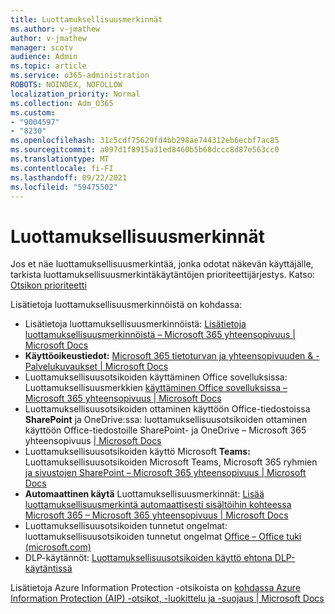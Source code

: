 ```yaml
---
title: Luottamuksellisuusmerkinnät
ms.author: v-jmathew
author: v-jmathew
manager: scotv
audience: Admin
ms.topic: article
ms.service: o365-administration
ROBOTS: NOINDEX, NOFOLLOW
localization_priority: Normal
ms.collection: Adm_O365
ms.custom:
- "9004597"
- "8230"
ms.openlocfilehash: 31c5cdf75629fd4bb298ae744312eb6ecbf7ac85
ms.sourcegitcommit: a097d1f8915a31ed8460b5b68dccc8d87e563cc0
ms.translationtype: MT
ms.contentlocale: fi-FI
ms.lasthandoff: 09/22/2021
ms.locfileid: "59475502"
---
```

# <a name="sensitivity-labels"></a>Luottamuksellisuusmerkinnät

Jos et näe luottamuksellisuusmerkintää, jonka odotat näkevän käyttäjälle, tarkista luottamuksellisuusmerkintäkäytäntöjen prioriteettijärjestys. Katso: [Otsikon prioriteetti](https://docs.microsoft.com/microsoft-365/compliance/sensitivity-labels)

Lisätietoja luottamuksellisuusmerkinnöistä on kohdassa:

- Lisätietoja luottamuksellisuusmerkinnöistä: [Lisätietoja luottamuksellisuusmerkinnöistä – Microsoft 365 yhteensopivuus | Microsoft Docs](https://docs.microsoft.com/microsoft-365/compliance/sensitivity-labels)
- **Käyttöoikeustiedot:** [Microsoft 365 tietoturvan ja yhteensopivuuden & - Palvelukuvaukset | Microsoft Docs](https://docs.microsoft.com/office365/servicedescriptions/microsoft-365-service-descriptions/microsoft-365-tenantlevel-services-licensing-guidance/microsoft-365-security-compliance-licensing-guidance#information-protection)
- Luottamuksellisuusotsikoiden käyttäminen Office sovelluksissa: Luottamuksellisuusmerkkien [käyttäminen Office sovelluksissa – Microsoft 365 yhteensopivuus | Microsoft Docs](https://docs.microsoft.com/microsoft-365/compliance/sensitivity-labels-office-apps)
- Luottamuksellisuusotsikoiden ottaminen käyttöön Office-tiedostoissa **SharePoint** ja OneDrive:ssa: luottamuksellisuusotsikoiden ottaminen käyttöön Office-tiedostoille SharePoint- ja OneDrive – Microsoft 365 yhteensopivuus [| Microsoft Docs](https://docs.microsoft.com/microsoft-365/compliance/sensitivity-labels-sharepoint-onedrive-files)
- Luottamuksellisuusotsikoiden käyttö Microsoft **Teams:** Luottamuksellisuusotsikoiden Microsoft Teams, Microsoft 365 ryhmien [ja sivustojen SharePoint – Microsoft 365 yhteensopivuus | Microsoft Docs](https://docs.microsoft.com/microsoft-365/compliance/sensitivity-labels-teams-groups-sites)
- **Automaattinen käytä** Luottamuksellisuusmerkinnät: [Lisää luottamuksellisuusmerkintä automaattisesti sisältöihin kohteessa Microsoft 365 – Microsoft 365 yhteensopivuus | Microsoft Docs](https://docs.microsoft.com/microsoft-365/compliance/apply-sensitivity-label-automatically)
- Luottamuksellisuusotsikoiden tunnetut ongelmat: luottamuksellisuusotsikoiden tunnetut ongelmat [Office – Office tuki (microsoft.com)](https://support.microsoft.com/office/known-issues-with-sensitivity-labels-in-office-b169d687-2bbd-4e21-a440-7da1b2743edc)
- DLP-käytännöt: [Luottamuksellisuusotsikoiden käyttö ehtona DLP-käytäntissä](https://docs.microsoft.com/microsoft-365/compliance/dlp-sensitivity-label-as-condition) 

Lisätietoja Azure Information Protection -otsikoista on [kohdassa Azure Information Protection (AIP) -otsikot, -luokittelu ja -suojaus | Microsoft Docs](https://docs.microsoft.com/azure/information-protection/aip-classification-and-protection)

